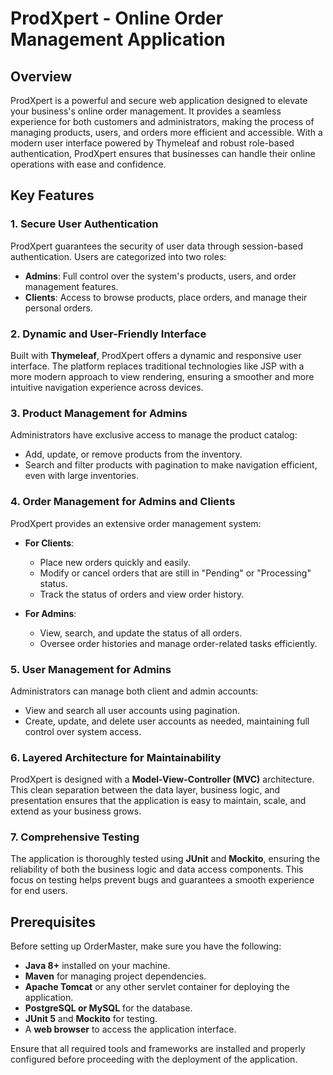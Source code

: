 # ProdXpert - Online Order Management Application

## Overview

ProdXpert is a powerful and secure web application designed to elevate your business's online order management. It provides a seamless experience for both customers and administrators, making the process of managing products, users, and orders more efficient and accessible. With a modern user interface powered by Thymeleaf and robust role-based authentication, ProdXpert ensures that businesses can handle their online operations with ease and confidence.

## Key Features

### 1. Secure User Authentication
ProdXpert guarantees the security of user data through session-based authentication. Users are categorized into two roles:
- **Admins**: Full control over the system's products, users, and order management features.
- **Clients**: Access to browse products, place orders, and manage their personal orders.

### 2. Dynamic and User-Friendly Interface
Built with **Thymeleaf**, ProdXpert offers a dynamic and responsive user interface. The platform replaces traditional technologies like JSP with a more modern approach to view rendering, ensuring a smoother and more intuitive navigation experience across devices.

### 3. Product Management for Admins
Administrators have exclusive access to manage the product catalog:
- Add, update, or remove products from the inventory.
- Search and filter products with pagination to make navigation efficient, even with large inventories.

### 4. Order Management for Admins and Clients
ProdXpert provides an extensive order management system:
- **For Clients**:
    - Place new orders quickly and easily.
    - Modify or cancel orders that are still in "Pending" or "Processing" status.
    - Track the status of orders and view order history.

- **For Admins**:
    - View, search, and update the status of all orders.
    - Oversee order histories and manage order-related tasks efficiently.

### 5. User Management for Admins
Administrators can manage both client and admin accounts:
- View and search all user accounts using pagination.
- Create, update, and delete user accounts as needed, maintaining full control over system access.

### 6. Layered Architecture for Maintainability
ProdXpert is designed with a **Model-View-Controller (MVC)** architecture. This clean separation between the data layer, business logic, and presentation ensures that the application is easy to maintain, scale, and extend as your business grows.

### 7. Comprehensive Testing
The application is thoroughly tested using **JUnit** and **Mockito**, ensuring the reliability of both the business logic and data access components. This focus on testing helps prevent bugs and guarantees a smooth experience for end users.

## Prerequisites

Before setting up OrderMaster, make sure you have the following:

- **Java 8+** installed on your machine.
- **Maven** for managing project dependencies.
- **Apache Tomcat** or any other servlet container for deploying the application.
- **PostgreSQL or MySQL** for the database.
- **JUnit 5** and **Mockito** for testing.
- A **web browser** to access the application interface.

Ensure that all required tools and frameworks are installed and properly configured before proceeding with the deployment of the application.
